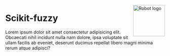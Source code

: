 <a href="https://pythonhosted.org/scikit-fuzzy/install.html"><img alt="Robot logo" src="https://pythonhosted.org/scikit-fuzzy/_static/img/logo.png" align="right" width=100px  /></a>

# Scikit-fuzzy
Lorem ipsum dolor sit amet consectetur adipisicing elit. Obcaecati nihil incidunt nulla nam dolore, ipsa voluptate sit ullam facilis ab eveniet, deserunt ducimus repellat libero magni minima rerum atque adipisci?
